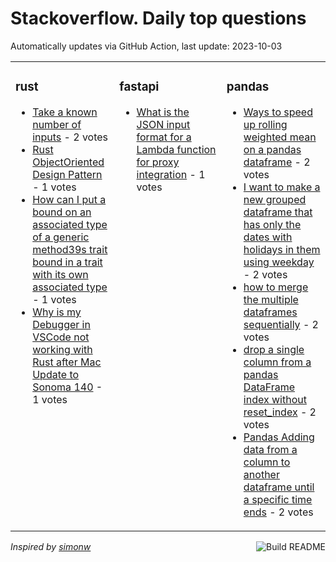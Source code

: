 # Stackoverflow. Daily top questions 

Automatically updates via GitHub Action, last update: <!-- date starts -->2023-10-03<!-- date ends -->


<table><tr><td valign="top" width="33%">

### rust
<!-- rust starts -->
* [Take a known number of inputs](https://stackoverflow.com/questions/77219283/take-a-known-number-of-inputs) - 2 votes
* [Rust ObjectOriented Design Pattern](https://stackoverflow.com/questions/77222976/rust-object-oriented-design-pattern) - 1 votes
* [How can I put a bound on an associated type of a generic method39s trait bound in a trait with its own associated type](https://stackoverflow.com/questions/77218887/how-can-i-put-a-bound-on-an-associated-type-of-a-generic-methods-trait-bound-in) - 1 votes
* [Why is my Debugger in VSCode not working with Rust after Mac Update to Sonoma 140](https://stackoverflow.com/questions/77218022/why-is-my-debugger-in-vscode-not-working-with-rust-after-mac-update-to-sonoma-14) - 1 votes
<!-- rust ends -->
</td><td valign="top" width="34%">


### fastapi
<!-- fastapi starts -->
* [What is the JSON input format for a Lambda function for proxy integration](https://stackoverflow.com/questions/77216567/what-is-the-json-input-format-for-a-lambda-function-for-proxy-integration) - 1 votes
<!-- fastapi ends -->
</td><td valign="top" width="34%">


### pandas
<!-- pandas starts -->
* [Ways to speed up rolling weighted mean on a pandas dataframe](https://stackoverflow.com/questions/77218039/ways-to-speed-up-rolling-weighted-mean-on-a-pandas-dataframe) - 2 votes
* [I want to make a new grouped dataframe that has only the dates with holidays in them using weekday](https://stackoverflow.com/questions/77218116/i-want-to-make-a-new-grouped-dataframe-that-has-only-the-dates-with-holidays-in) - 2 votes
* [how to merge the multiple dataframes sequentially](https://stackoverflow.com/questions/77216542/how-to-merge-the-multiple-dataframes-sequentially) - 2 votes
* [drop a single column from a pandas DataFrame index without reset_index](https://stackoverflow.com/questions/77217974/drop-a-single-column-from-a-pandas-dataframe-index-without-reset-index) - 2 votes
* [Pandas Adding data from a column to another dataframe until a specific time ends](https://stackoverflow.com/questions/77220345/pandas-adding-data-from-a-column-to-another-dataframe-until-a-specific-time-end) - 2 votes
<!-- pandas ends -->
</td></tr></table>

<a href="https://github.com/hp0404/hp0404/actions"><img src="https://github.com/hp0404/hp0404/workflows/Build%20README/badge.svg" align="right" alt="Build README"></a> <p>*Inspired by  [simonw](https://github.com/simonw/simonw)*</p>
